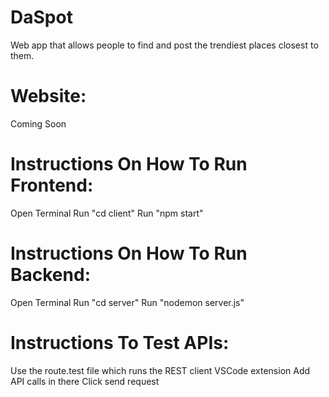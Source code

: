 # DaSpot
Web app that allows people to find and post the trendiest places closest to them.

# Website:
Coming Soon

# Instructions On How To Run Frontend:
Open Terminal
Run "cd client"
Run "npm start"

# Instructions On How To Run Backend:
Open Terminal
Run "cd server"
Run "nodemon server.js"

# Instructions To Test APIs:
Use the route.test file which runs the REST client VSCode extension
Add API calls in there
Click send request